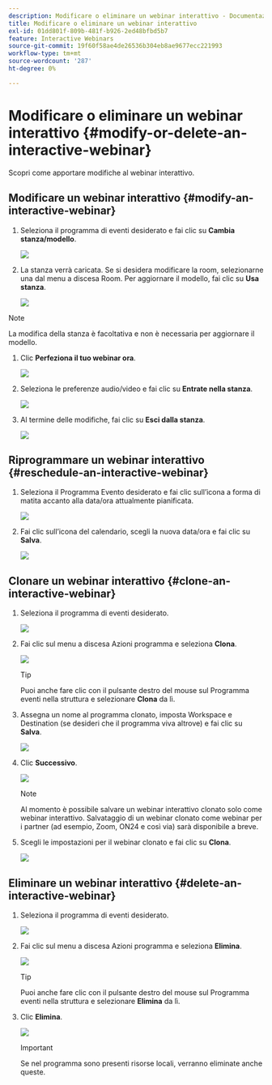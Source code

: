 ```yaml
---
description: Modificare o eliminare un webinar interattivo - Documentazione di Marketo - Documentazione del prodotto
title: Modificare o eliminare un webinar interattivo
exl-id: 01dd801f-809b-481f-b926-2ed48bfbd5b7
feature: Interactive Webinars
source-git-commit: 19f60f58ae4de26536b304eb8ae9677ecc221993
workflow-type: tm+mt
source-wordcount: '287'
ht-degree: 0%

---
```


# Modificare o eliminare un webinar interattivo {#modify-or-delete-an-interactive-webinar}

Scopri come apportare modifiche al webinar interattivo.

## Modificare un webinar interattivo {#modify-an-interactive-webinar}

1. Seleziona il programma di eventi desiderato e fai clic su **Cambia stanza/modello**.

   ![](assets/modify-or-delete-an-interactive-webinar-1.png)

1. La stanza verrà caricata. Se si desidera modificare la room, selezionarne una dal menu a discesa Room. Per aggiornare il modello, fai clic su **Usa stanza**.

   ![](assets/modify-or-delete-an-interactive-webinar-2.png)

>[!NOTE]
>
>La modifica della stanza è facoltativa e non è necessaria per aggiornare il modello.

1. Clic **Perfeziona il tuo webinar ora**.

   ![](assets/modify-or-delete-an-interactive-webinar-3.png)

1. Seleziona le preferenze audio/video e fai clic su **Entrate nella stanza**.

   ![](assets/modify-or-delete-an-interactive-webinar-4.png)

1. Al termine delle modifiche, fai clic su **Esci dalla stanza**.

   ![](assets/modify-or-delete-an-interactive-webinar-5.png)

## Riprogrammare un webinar interattivo {#reschedule-an-interactive-webinar}

1. Seleziona il Programma Evento desiderato e fai clic sull’icona a forma di matita accanto alla data/ora attualmente pianificata.

   ![](assets/modify-or-delete-an-interactive-webinar-6.png)

1. Fai clic sull’icona del calendario, scegli la nuova data/ora e fai clic su **Salva**.

   ![](assets/modify-or-delete-an-interactive-webinar-7.png)

## Clonare un webinar interattivo {#clone-an-interactive-webinar}

1. Seleziona il programma di eventi desiderato.

   ![](assets/modify-or-delete-an-interactive-webinar-8.png)

1. Fai clic sul menu a discesa Azioni programma e seleziona **Clona**.

   ![](assets/modify-or-delete-an-interactive-webinar-9.png)

   >[!TIP]
   >
   >Puoi anche fare clic con il pulsante destro del mouse sul Programma eventi nella struttura e selezionare **Clona** da lì.

1. Assegna un nome al programma clonato, imposta Workspace e Destination (se desideri che il programma viva altrove) e fai clic su **Salva**.

   ![](assets/modify-or-delete-an-interactive-webinar-10.png)

1. Clic **Successivo**.

   ![](assets/modify-or-delete-an-interactive-webinar-11.png)

   >[!NOTE]
   >
   >Al momento è possibile salvare un webinar interattivo clonato solo come webinar interattivo. Salvataggio di un webinar clonato come webinar per i partner (ad esempio, Zoom, ON24 e così via) sarà disponibile a breve.

1. Scegli le impostazioni per il webinar clonato e fai clic su **Clona**.

   ![](assets/modify-or-delete-an-interactive-webinar-12.png)

## Eliminare un webinar interattivo {#delete-an-interactive-webinar}

1. Seleziona il programma di eventi desiderato.

   ![](assets/modify-or-delete-an-interactive-webinar-13.png)

1. Fai clic sul menu a discesa Azioni programma e seleziona **Elimina**.

   ![](assets/modify-or-delete-an-interactive-webinar-14.png)

   >[!TIP]
   >
   >Puoi anche fare clic con il pulsante destro del mouse sul Programma eventi nella struttura e selezionare **Elimina** da lì.

1. Clic **Elimina**.

   ![](assets/modify-or-delete-an-interactive-webinar-15.png)

   >[!IMPORTANT]
   >
   >Se nel programma sono presenti risorse locali, verranno eliminate anche queste.
